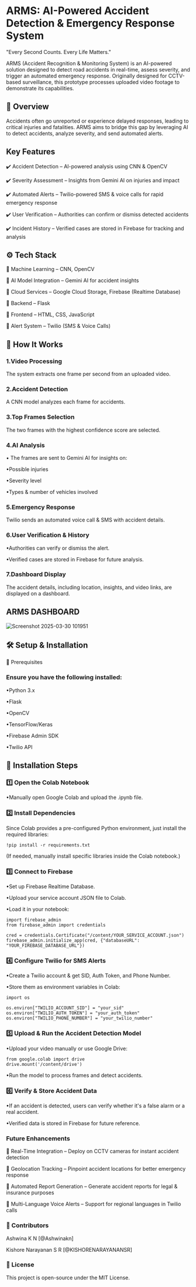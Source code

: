# ARMS: AI-Powered Accident Detection & Emergency Response System

"Every Second Counts. Every Life Matters."

ARMS (Accident Recognition & Monitoring System) is an AI-powered solution designed to detect road accidents in real-time, assess severity, and trigger an automated emergency response. Originally designed for CCTV-based surveillance, this prototype processes uploaded video footage to demonstrate its capabilities.

## 📌 Overview
Accidents often go unreported or experience delayed responses, leading to critical injuries and fatalities. ARMS aims to bridge this gap by leveraging AI to detect accidents, analyze severity, and send automated alerts.

## Key Features
✔️ Accident Detection – AI-powered analysis using CNN & OpenCV

✔️ Severity Assessment – Insights from Gemini AI on injuries and impact

✔️ Automated Alerts – Twilio-powered SMS & voice calls for rapid emergency response

✔️ User Verification – Authorities can confirm or dismiss detected accidents

✔️ Incident History – Verified cases are stored in Firebase for tracking and analysis

## ⚙️ Tech Stack
🔹 Machine Learning – CNN, OpenCV

🔹 AI Model Integration – Gemini AI for accident insights

🔹 Cloud Services – Google Cloud Storage, Firebase (Realtime Database)

🔹 Backend – Flask

🔹 Frontend – HTML, CSS, JavaScript

🔹 Alert System – Twilio (SMS & Voice Calls)

## 🚀 How It Works
### 1.Video Processing

The system extracts one frame per second from an uploaded video.

### 2.Accident Detection

A CNN model analyzes each frame for accidents.

### 3.Top Frames Selection

The two frames with the highest confidence score are selected.

### 4.AI Analysis

• The frames are sent to Gemini AI for insights on:

•Possible injuries

•Severity level

•Types & number of vehicles involved

### 5.Emergency Response

Twilio sends an automated voice call & SMS with accident details.

### 6.User Verification & History

•Authorities can verify or dismiss the alert.

•Verified cases are stored in Firebase for future analysis.

### 7.Dashboard Display

The accident details, including location, insights, and video links, are displayed on a dashboard.

## ARMS DASHBOARD
![Screenshot 2025-03-30 101951](https://github.com/user-attachments/assets/9b207a86-610e-472d-b321-e9cb433bab44)

## 🛠 Setup & Installation
🔹 Prerequisites

### Ensure you have the following installed:

•Python 3.x

•Flask

•OpenCV

•TensorFlow/Keras

•Firebase Admin SDK

•Twilio API

## 🔹 Installation Steps
### 1️⃣ Open the Colab Notebook
•Manually open Google Colab and upload the .ipynb file.

### 2️⃣ Install Dependencies
Since Colab provides a pre-configured Python environment, just install the required libraries:
```
!pip install -r requirements.txt  
```
(If needed, manually install specific libraries inside the Colab notebook.)

### 3️⃣ Connect to Firebase
•Set up Firebase Realtime Database.

•Upload your service account JSON file to Colab.

•Load it in your notebook:
```
import firebase_admin
from firebase_admin import credentials

cred = credentials.Certificate("/content/YOUR_SERVICE_ACCOUNT.json")  
firebase_admin.initialize_app(cred, {"databaseURL": "YOUR_FIREBASE_DATABASE_URL"})
```
### 4️⃣ Configure Twilio for SMS Alerts
•Create a Twilio account & get SID, Auth Token, and Phone Number.

•Store them as environment variables in Colab:
```
import os

os.environ["TWILIO_ACCOUNT_SID"] = "your_sid"
os.environ["TWILIO_AUTH_TOKEN"] = "your_auth_token"
os.environ["TWILIO_PHONE_NUMBER"] = "your_twilio_number"
```
### 5️⃣ Upload & Run the Accident Detection Model
•Upload your video manually or use Google Drive:
```
from google.colab import drive
drive.mount('/content/drive')  
```
•Run the model to process frames and detect accidents.

### 6️⃣ Verify & Store Accident Data
•If an accident is detected, users can verify whether it's a false alarm or a real accident.

•Verified data is stored in Firebase for future reference.

### Future Enhancements
🔹 Real-Time Integration – Deploy on CCTV cameras for instant accident detection

🔹 Geolocation Tracking – Pinpoint accident locations for better emergency response

🔹 Automated Report Generation – Generate accident reports for legal & insurance purposes

🔹 Multi-Language Voice Alerts – Support for regional languages in Twilio calls

###  🤝 Contributors

Ashwina K N [@Ashwinakn]

Kishore Narayanan  S R [@KISHORENARAYANANSR]

### 📜 License

This project is open-source under the MIT License.
